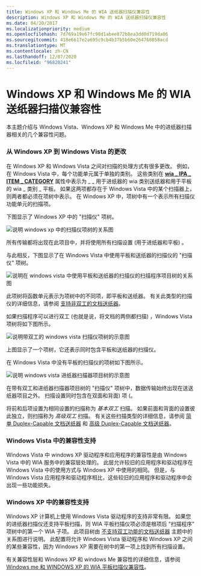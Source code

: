 ```yaml
---
title: Windows XP 和 Windows Me 的 WIA 送纸器扫描仪兼容性
description: Windows XP 和 Windows Me 的 WIA 送纸器扫描仪兼容性
ms.date: 04/20/2017
ms.localizationpriority: medium
ms.openlocfilehash: 7d769a19e67fc98d1abee072b8ea3dd0d719da06
ms.sourcegitcommit: 418e6617e2a695c9cb4b37b5b60e264760858acd
ms.translationtype: MT
ms.contentlocale: zh-CN
ms.lasthandoff: 12/07/2020
ms.locfileid: "96820241"
---
```

# <a name="wia-feeder-scanner-compatibility-for-windows-xp-and-windows-me"></a>Windows XP 和 Windows Me 的 WIA 送纸器扫描仪兼容性





本主题介绍与 Windows Vista、Windows XP 和 Windows Me 中的进纸器扫描器相关的几个兼容性问题。

### <a name="changes-from-windows-xp-to-windows-vista"></a>从 Windows XP 到 Windows Vista 的更改

在 Windows XP 和 Windows Vista 之间对扫描的处理方式有很多更改。 例如，在 Windows Vista 中，每个功能单元属于单独的类别。 这些类别在 [**wia \_ IPA \_ ITEM \_ CATEGORY**](./wia-ipa-item-category.md) 属性中表示为 \_ \_ 用于进纸器的 wia 类别送纸器和用于平板的 wia \_ 类别 \_ 平板。 如果这两项都存在于 Windows Vista 中的某个扫描器上，则两者都必须在项树中表示。 在 Windows XP 中，项树中有一个表示所有扫描仪功能单元的扫描项。

下图显示了 Windows XP 中的 "扫描仪" 项树。

![说明 windows xp 中的扫描仪项树的关系图](images/wia-feeder-tree-xp.png)

所有传输都将出现在此项目中，并将使用所有扫描设置 (用于进纸器和平板) 。

与此相反，下图显示了在 Windows Vista 中使用平板和送纸器的扫描仪的 "扫描仪" 项树。

![说明在 windows vista 中使用平板和送纸器的扫描仪的扫描程序项目树的关系图](images/wia-feeder-tree4.png)

此项树将函数单元表示为项树中的不同项，即平板和送纸器。 有关此类型的扫描仪的详细信息，请参阅 [支持非双工的文档送纸器](non-duplex-capable-document-feeder.md)。

如果扫描程序可以进行双工 (也就是说，将文档的两侧都扫描) ，Windows Vista 项树将如下图所示。

![说明带双工的 windows vista 扫描仪项树的示意图](images/wia-feeder-tree3.png)

上图显示了一个项树，它还表示同时包含平板和送纸器的扫描仪。

在 Windows Vista 中没有平板的扫描仪的项树如下图所示。

![说明 windows vista 进纸器扫描器项目树的示意图](images/wia-feeder-tree1.png)

在带有双工和进纸器扫描器项目树的 "扫描仪" 项树中，数据传输始终出现在送送纸器项目之外。 扫描设置同时包含在双面和背面) 项 (。

将前和后项设置为相同设置的扫描称为 *基本双工* 扫描。 如果前面和背面的设置彼此独立，则扫描称为 *高级双工* 扫描。 有关这些扫描类型的详细信息，请参阅 [简单 Duplex-Capable 文档送纸器](simple-duplex-capable-document-feeder.md) 和 [高级 Duplex-Capable 文档送纸器](advanced-duplex-capable-document-feeder.md)。

### <a name="compatibility-support-in-windows-vista"></a>Windows Vista 中的兼容性支持

Windows Vista 中 windows XP 驱动程序和应用程序的兼容性是由 Windows Vista 中的 WIA 服务中的兼容层处理的。 此层允许较旧的应用程序和驱动程序在 Windows Vista 中的使用方式与 Windows XP 中使用的相同。 但是，与 Windows Vista 应用程序和驱动程序相比，这些较旧的应用程序和驱动程序中会出现一些功能损失。

### <a name="compatibility-support-in-windows-xp"></a>Windows XP 中的兼容性支持

Windows XP 计算机上使用 Windows Vista 驱动程序的支持非常有限。 如果您的进纸器扫描仪还支持平板扫描，则 WIA 平板扫描仪项必须是根项后 "扫描程序" 项树中的第一个 WIA 子项。 此项目树由 [不支持双工功能的文档送纸器](non-duplex-capable-document-feeder.md) 主题中的关系图进行说明。 此配置将允许 Windows Vista 驱动程序和 Windows XP 之间的某些兼容性，因为 Windows XP 需要在树中的第一项上找到所有扫描设置。

有关兼容性层和 Windows XP 和 windows Me 兼容性的详细信息，请参阅 [Windows me 和 WINDOWS XP 的 WIA 平板扫描仪兼容性](wia-flatbed-scanner-compatibility-for-windows-xp-and-windows-me.md)。

 

